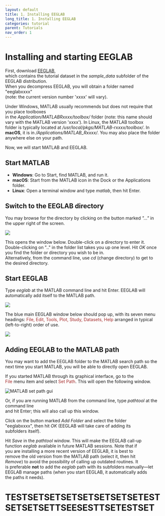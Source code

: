 ```yaml
---
layout: default
title: 1. Installing EEGLAB
long_title: 1. Installing EEGLAB
categories: tutorial
parent: Tutorials
nav_order: 1
---
```


Installing and starting EEGLAB
==============================

First, download [EEGLAB](http://sccn.ucsd.edu/eeglab/install.html),  
which contains the tutorial dataset in the _sample_data_ subfolder of the EEGLAB distribution.  
When you decompress EEGLAB, you will obtain a folder named "eeglabxxxx"  
(note: the current version number 'xxxx' will vary).

Under Windows, MATLAB usually recommends but does not require that you place toolboxes  
in the *Application/MATLABRxxxx/toolbox/* folder (note: this name should  
vary with the MATLAB version 'xxxx'). In Linux, the MATLAB toolbox  
folder is typically located at */usr/local/pkgs/MATLAB-rxxxx/toolbox/*. In **macOS**, it is in */Applications/MATLAB_Rxxxx/*. You may also place the folder anywhere else on your path.

Now, we will start MATLAB and EEGLAB.

Start MATLAB
------------

- **Windows**: Go to Start, find MATLAB, and run it.  
- **macOS**: Start from the MATLAB icon in the Dock or the Applications folder.  
- **Linux**: Open a terminal window and type *matlab*, then hit Enter.

Switch to the EEGLAB directory
------------------------------

You may browse for the directory by clicking on the button marked *"…"* in the upper right of the screen.

![](/assets/images/MATLAB_main_screen.png)

This opens the window below. Double-click on a directory to enter it.  
Double-clicking on ".." in the folder list takes you up one level. Hit *OK* once you find the folder or directory you wish to be in.  
Alternatively, from the command line, use *cd* (change directory) to get to the desired directory.

Start EEGLAB
------------

Type *eeglab* at the MATLAB command line and hit Enter. EEGLAB will  
automatically add itself to the MATLAB path.

![](/assets/images/MATLAB_Command_Line.png)

The blue main EEGLAB window below should pop up, with its seven menu  
headings: <span style="color:brown">File, Edit, Tools, Plot, Study, Datasets, Help</span> arranged in typical (left-to-right) order of use.

![](/assets/images/Eeglab20191.png)

Adding EEGLAB to the MATLAB path
--------------------------------

You may want to add the EEGLAB folder to the MATLAB search path so the  
next time you start MATLAB, you will be able to directly open EEGLAB.

If you started MATLAB through its graphical interface, go to the  
<span style="color: brown">File</span> menu item and select <span style="color: brown">Set Path</span>. This will open the following window.

![MATLAB set path gui](/assets/images/MATLAB_set_path_gui.png)

Or, if you are running MATLAB from the command line, type *pathtool* at the command line  
and hit Enter; this will also call up this window.

Click on the button marked *Add Folder* and select the folder  
"eeglabxxxx", then hit *OK* (EEGLAB will take care of adding its  
subfolders itself).

Hit *Save* in the *pathtool* window. This will make the EEGLAB call-up  
function *eeglab* available in future MATLAB sessions. Note that if  
you are installing a more recent version of EEGLAB, it is best to  
remove the old version from the MATLAB path (select it, then hit  
*Remove*) to avoid the possibility of calling up outdated routines. It  
is preferable **not** to add the *eeglab* path with its subfolders manually—let  
EEGLAB manage paths (when you start EEGLAB, it automatically adds  
the paths it needs).
# TESTSETSETSETSETSETSETSETESTSETSETSETTSEESESTTSETESTSET
